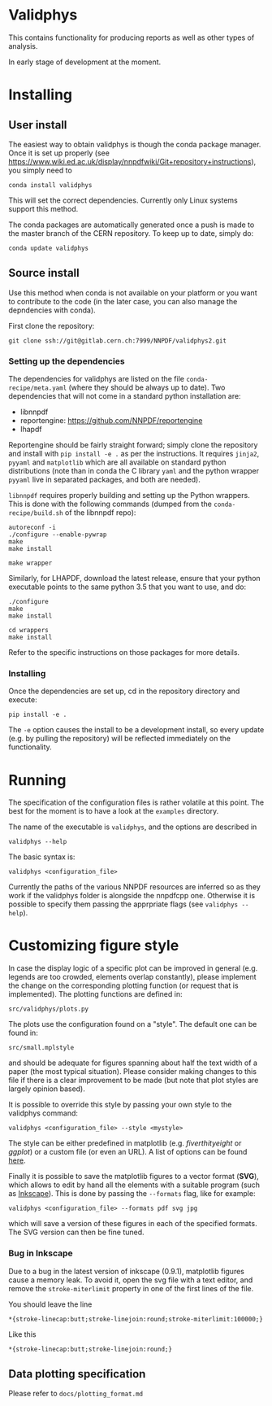 Validphys
=========

This contains functionality for producing reports as well as other
types of analysis.

In early stage of development at the moment.


Installing
==========

User install
------------

The easiest way to obtain validphys is though the conda package
manager. Once it is set up properly (see
<https://www.wiki.ed.ac.uk/display/nnpdfwiki/Git+repository+instructions>),
you simply need to

```` 
conda install validphys 
````

This will set the correct dependencies. 
Currently only Linux systems support this method. 

The conda packages are automatically generated
once a push is made to the master branch of the CERN repository. To
keep up to date, simply do:

````
conda update validphys
````

Source install
--------------

Use this method when conda is not available on your platform or you
want to contribute to the code (in the later case, you can also manage
the depndencies with conda).

First clone the repository:

````
git clone ssh://git@gitlab.cern.ch:7999/NNPDF/validphys2.git
````

### Setting up the dependencies

The dependencies for validphys are listed on the file
`conda-recipe/meta.yaml` (where they should be always up to date). Two
dependencies that will not come in a standard python installation are:

 - libnnpdf
 - reportengine: <https://github.com/NNPDF/reportengine>
 - lhapdf
	 
Reportengine
should be fairly straight forward; simply clone the repository and
install with `pip install -e .` as per the instructions. It requires
`jinja2`, `pyyaml` and `matplotlib` which are all available on standard
python distributions (note than in conda the C library `yaml` and the
python wrapper `pyyaml` live in separated packages, and both are
needed).

`libnnpdf` requires properly
building and setting up the Python wrappers. This is done with the
following commands (dumped from the `conda-recipe/build.sh` of the
libnnpdf repo):

````
autoreconf -i
./configure --enable-pywrap
make
make install

make wrapper
````
Similarly, for LHAPDF, download the latest release, ensure that your
python executable points to the same python 3.5 that you want to use,
and do:

````
./configure
make
make install

cd wrappers
make install
````

Refer to the specific instructions on those packages for more details.

### Installing

Once the dependencies are set up, cd in the repository directory and
 execute: 

````
pip install -e .
````

The `-e` option causes the install to be a development install, so
every update (e.g. by pulling the repository) will be reflected
immediately on the functionality.


Running
=======

The specification of the configuration files is rather volatile at
this point. The best for the moment is to have a look at the
`examples` directory.

The name of the executable is `validphys`, and the options are
described in

````
validphys --help
````

The basic syntax is:

````
validphys <configuration_file>
````

Currently the paths of the various NNPDF resources are inferred so as
they work if the validphys folder is alongside the nnpdfcpp one.
Otherwise it is possible to specify them passing the apprpriate flags
(see `validphys --help`).

Customizing figure style
========================

In case the display logic of a specific plot can be improved in general
(e.g. legends are too crowded, elements overlap constantly),
please implement the change on the corresponding plotting function (or
request that is implemented). The plotting functions are defined in:

````
src/validphys/plots.py

````

The plots use the configuration found on a "style". The default one
can be found in:

````
src/small.mplstyle
````

and should be adequate for figures spanning about  half the text width
of a paper (the most typical situation). Please consider making
changes to this file if there is a clear improvement to be made (but
note that plot styles are largely opinion based).

It is possible to override this style by passing your own style to the
validphys command:

````
validphys <configuration_file> --style <mystyle>
````

The style can be either predefined in matplotlib (e.g.
*fiverthityeight* or *ggplot*) or a custom file (or even an URL). A list of
options can be found
[here](http://matplotlib.org/users/customizing.html).

Finally it is possible to save the matplotlib figures to a vector
format (**SVG**), which allows to edit by hand all the elements with
a suitable program (such as [Inkscape](https://inkscape.org/en/)).
This is done by passing the `--formats` flag, like for example:

````
validphys <configuration_file> --formats pdf svg jpg
````

which will save a version of these figures in each of the specified
formats. The SVG version can then be fine tuned.

### Bug in Inkscape

Due to a bug in the latest version of inkscape (0.9.1), matplotlib figures
cause a memory leak. To avoid it, open the svg file with a text
editor, and remove the `stroke-miterlimit` property in one of the
first lines of the file.

You should leave the line

````
*{stroke-linecap:butt;stroke-linejoin:round;stroke-miterlimit:100000;}
````

Like this

````
*{stroke-linecap:butt;stroke-linejoin:round;}
````

Data plotting specification
---------------------------

Please refer to `docs/plotting_format.md`
